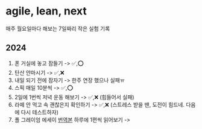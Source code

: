 # agile, lean, next

매주 월요일마다 해보는 7일짜리 작은 실험 기록

## 2024
1. 폰 거실에 놓고 잠들기 -> ✅,⭕
2. 탄산 안마시기 -> ✅,❌
3. 내일 되기 전에 잠자기 -> 한주 연장 했으나 실패ㅠ
4. 스픽 매일 10분씩 -> ✅,⭕
5. 2일에 1번씩 저녁 운동 해보기 -> ✅,❌ (힘들어서 실패)
6. 라떼 안 먹고 속 괜찮은지 확인하기 -> ✅,❌ (스트레스 받을 땐, 도전이 힘드네. 다음에 다시 테스트하자)
7. 폴 그레이엄 에세이 [번역본](https://docs.google.com/spreadsheets/u/0/d/1ajcwETSpneV2R3IxHVNRTsYZwUlk0heDBsLDPBqVDzw/htmlview) 하루에 1편씩 읽어보기 -> 

